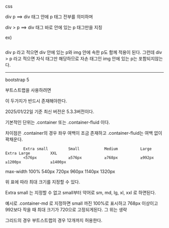css

div p ==> div 태그 안에 p 태그 전부를 의미하며

div > p ==> div 태그 바로 안에 있는 p 태그만을 지칭

ex)
<div>
    <p></p>
    <p></p>
    <img>
        <p></p>
    </img>
</div>

div p 라고 적으면 div 안에 있는 p와 img 안에 속한 p도 함께 적용이 된다.
그런데 div > p 라고 적으면 자식 태그만 해당하므로 자손 태그인 img 안에 있는 p는 포함되지않는다.

-------------------------------------------------------------------------------------------

bootstrap 5

부트스트랩을 사용하려면

<link href="https://cdn.jsdelivr.net/npm/bootstrap@5.3.3/dist/css/bootstrap.min.css" rel="stylesheet">
<script src="https://cdn.jsdelivr.net/npm/bootstrap@5.3.3/dist/js/bootstrap.bundle.min.js"></script>

이 두가지가 반드시 존재해야한다.

2025/01/22일 기준 최신 버전은 5.3.3버전이다.


기본적인 단위는 .container 또는 .container-fluid 이다.

차이점은 .container의 경우 좌우 여백이 조금 존재하고 .container-fluid는 여백 없이 꽉채운다.

            Extra small         Small           Medium          Large           Extra Large         XXL
            <576px              ≥576px          ≥768px          ≥992px          ≥1200px             ≥1400px
max-width	100%	            540px	        720px	        960px	        1140px	            1320px

위 표에 따라 최대 크기를 지정할 수 있다.

Extra small 는 지정할 수 없고 small부터 약어로 sm, md, lg, xl, xxl 로 하면된다.

예시로 .container-md 로 지정하면 small 까진 100%로 표시하고 768px 이상이고 992보다 작을 때 최대 크기가 720으로 고정되게된다. 그 위는 생략

그리드의 경우 부트스트랩의 경우 12개까지 허용한다.